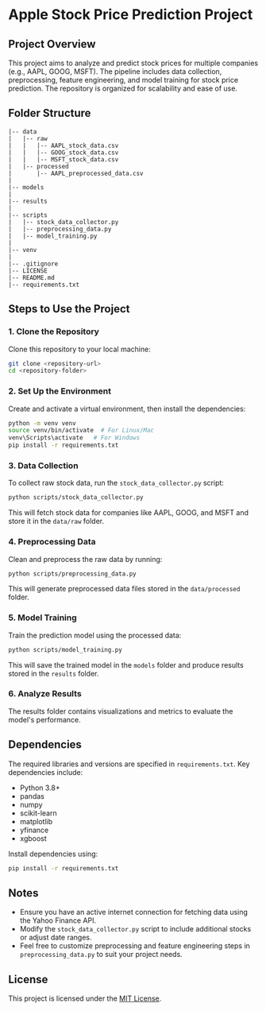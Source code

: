 # Apple Stock Price Prediction Project

## Project Overview
This project aims to analyze and predict stock prices for multiple companies (e.g., AAPL, GOOG, MSFT). The pipeline includes data collection, preprocessing, feature engineering, and model training for stock price prediction. The repository is organized for scalability and ease of use.

## Folder Structure
```
|-- data
|   |-- raw
|   |   |-- AAPL_stock_data.csv
|   |   |-- GOOG_stock_data.csv
|   |   |-- MSFT_stock_data.csv
|   |-- processed
|       |-- AAPL_preprocessed_data.csv
|
|-- models
|
|-- results
|
|-- scripts
|   |-- stock_data_collector.py
|   |-- preprocessing_data.py
|   |-- model_training.py
|
|-- venv
|
|-- .gitignore
|-- LICENSE
|-- README.md
|-- requirements.txt
```

## Steps to Use the Project

### 1. Clone the Repository
Clone this repository to your local machine:
```bash
git clone <repository-url>
cd <repository-folder>
```

### 2. Set Up the Environment
Create and activate a virtual environment, then install the dependencies:
```bash
python -m venv venv
source venv/bin/activate  # For Linux/Mac
venv\Scripts\activate   # For Windows
pip install -r requirements.txt
```

### 3. Data Collection
To collect raw stock data, run the `stock_data_collector.py` script:
```bash
python scripts/stock_data_collector.py
```
This will fetch stock data for companies like AAPL, GOOG, and MSFT and store it in the `data/raw` folder.

### 4. Preprocessing Data
Clean and preprocess the raw data by running:
```bash
python scripts/preprocessing_data.py
```
This will generate preprocessed data files stored in the `data/processed` folder.

### 5. Model Training
Train the prediction model using the processed data:
```bash
python scripts/model_training.py
```
This will save the trained model in the `models` folder and produce results stored in the `results` folder.

### 6. Analyze Results
The results folder contains visualizations and metrics to evaluate the model's performance.

## Dependencies
The required libraries and versions are specified in `requirements.txt`. Key dependencies include:
- Python 3.8+
- pandas
- numpy
- scikit-learn
- matplotlib
- yfinance
- xgboost

Install dependencies using:
```bash
pip install -r requirements.txt
```

## Notes
- Ensure you have an active internet connection for fetching data using the Yahoo Finance API.
- Modify the `stock_data_collector.py` script to include additional stocks or adjust date ranges.
- Feel free to customize preprocessing and feature engineering steps in `preprocessing_data.py` to suit your project needs.

## License
This project is licensed under the [MIT License](LICENSE).

